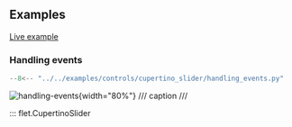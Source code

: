 ## Examples

[Live example](https://flet-controls-gallery.fly.dev/input/cupertinoslider)

### Handling events

```python
--8<-- "../../examples/controls/cupertino_slider/handling_events.py"
```

![handling-events](../examples/controls/cupertino_slider/media/handling_events.gif){width="80%"}
/// caption
///

::: flet.CupertinoSlider
